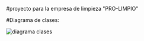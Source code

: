 #proyecto para la empresa de limpieza "PRO-LIMPIO"

#Diagrama de clases:

![diagrama clases](https://github.com/yoguimon/pro-limpio/assets/41696747/2647ebd1-1564-48cc-86fc-00af57ad286f)

